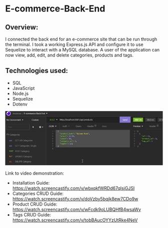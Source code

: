 # E-commerce-Back-End

## Overview: 

I connected the back end for an e-commerce site that can be run through the terminal. I took a working Express.js API and configure it to use Sequelize to interact with a MySQL database. A user of the application can now view, add, edit, and delete categories, products and tags.

## Technologies used:
  * SQL 
  * JavaScript
  * Node.js
  * Sequelize
  * Dotenv

<a href="https://github.com/reinholz36/E-commerce-Back-End">
<img src="./readmephoto.jpg" alt="e-commerce-back-end post demo photo">
</a>

Link to video demonstration: 

* Installation Guide: https://watch.screencastify.com/v/wbxqkfWRDd67qlsjGJSI
* Categories CRUD Guide: https://watch.screencastify.com/v/doVzby5bqjk8ew7CDo9w
* Product CRUD Guide: https://watch.screencastify.com/v/wFcdk9oLUBQHfB4wsaWy
* Tags CRUD Guide: https://watch.screencastify.com/v/tobBAucOYYzUtRke4NeV